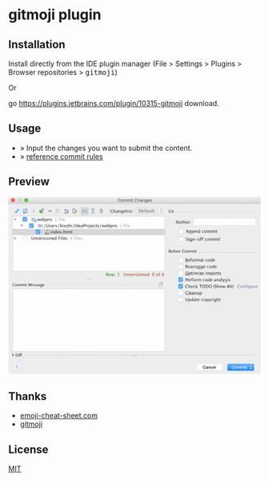 # gitmoji plugin

## Installation

Install directly from the IDE plugin manager (File > Settings > Plugins > Browser repositories > <kbd>gitmoji</kbd>)

Or 

go https://plugins.jetbrains.com/plugin/10315-gitmoji download.

## Usage

- » Input the changes you want to submit the content.
- » [reference commit rules](https://gitmoji.carloscuesta.me)

## Preview

![](screenshot/example.gif)

## Thanks

- [emoji-cheat-sheet.com](https://github.com/WebpageFX/emoji-cheat-sheet.com)
- [gitmoji](https://gitmoji.carloscuesta.me/)

## License

[MIT](LICENSE)